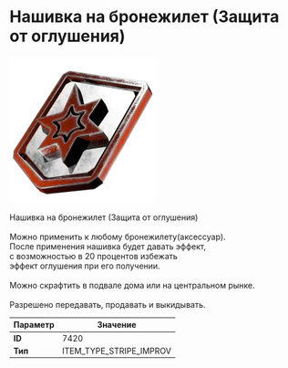 # Нашивка на бронежилет (Защита от оглушения)

![Item Image](../img/7420.webp?raw=true)

Нашивка на бронежилет (Защита от оглушения)<br><br>Можно применить к любому бронежилету(аксессуар).<br>После применения нашивка будет давать эффект,<br>с возможностью в 20 процентов избежать<br>эффект оглушения при его получении.<br><br>Можно скрафтить в подвале дома или на центральном рынке.<br><br>Разрешено передавать, продавать и выкидывать.


| Параметр | Значение |
|----------|----------|
| **ID** | 7420 |
| **Тип** | ITEM_TYPE_STRIPE_IMPROV |

